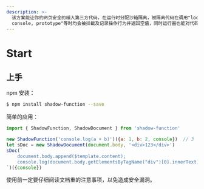 ```yaml
---
description: >-
  该方案能让你的网页安全的植入第三方代码，在运行时分配沙箱隔离，被隔离代码在调用"location, top, document.cookie, alert,
  console, prototype"等时均会被拦截及记录操作行为并返回空值，同时运行器也能对代码设置类操作权限，以控制代码的有效操作。
---
```


# Start

## 上手

npm 安装：

```bash
$ npm install shadow-function --save
```

简单的应用：

```javascript
import { ShadowFunction, ShadowDocument } from 'shadow-function'

new ShadowFunction('console.log(a + b)')({a: 1, b: 2, console})  // 3
let sDoc = new ShadowDocument(document.body, '<div>123</div>')
sDoc(`
    document.body.append($template.content);
    console.log(document.body.getElementsByTagName("div")[0].innerText)
`)({console})
```

使用前一定要仔细阅读文档重的注意事项，以免造成安全漏洞。

